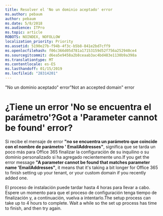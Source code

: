 ```yaml
---
title: Resolver el 'No un dominio aceptado' error
ms.author: pebaum
author: pebaum
ms.date: 5/8/2018
ms.audience: ITPro
ms.topic: article
ROBOTS: NOINDEX, NOFOLLOW
localization_priority: Priority
ms.assetid: 5190e27b-f94b-4f3c-b5b8-841e2bd7cff9
ms.openlocfilehash: f06c366d05d781a17153159d52f756a252940ce4
ms.sourcegitcommit: d6ea5e9458a2b8ceaab3ac4bd483e1130b9a398a
ms.translationtype: MT
ms.contentlocale: es-ES
ms.lasthandoff: 01/15/2019
ms.locfileid: "28314201"
---
```

<span data-ttu-id="d2f63-102">"No un dominio aceptado" error</span><span class="sxs-lookup"><span data-stu-id="d2f63-102">"Not an accepted domain" error</span></span>

# <a name="got-a-parameter-cannot-be-found-error"></a><span data-ttu-id="d2f63-103">¿Tiene un error 'No se encuentra el parámetro'?</span><span class="sxs-lookup"><span data-stu-id="d2f63-103">Got a 'Parameter cannot be found' error?</span></span>

<span data-ttu-id="d2f63-104">Si recibe el mensaje de error **"no se encuentra un parámetro que coincide con el nombre de parámetro ' EmailAddresses"**, significa que se tarda un poco más para Office 365 finalizar la configuración de su inquilino o su dominio personalizado si ha agregado recientemente uno.</span><span class="sxs-lookup"><span data-stu-id="d2f63-104">If you get the error message **"A parameter cannot be found that matches parameter name 'EmailAddresses"**, it means that it's taking a bit longer for Office 365 to finish setting up your tenant, or your custom domain if you recently added one.</span></span> 
  
<span data-ttu-id="d2f63-p101">El proceso de instalación puede tardar hasta 4 horas para llevar a cabo. Espere un momento para que el proceso de configuración tenga tiempo de finalización y, a continuación, vuelva a intentarlo.</span><span class="sxs-lookup"><span data-stu-id="d2f63-p101">The setup process can take up to 4 hours to complete. Wait a while so the set up process has time to finish, and then try again.</span></span>
  

